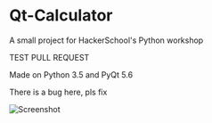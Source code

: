 # Qt-Calculator
A small project for HackerSchool's Python workshop

TEST PULL REQUEST

Made on Python 3.5 and PyQt 5.6

There is a bug here, pls fix



![Screenshot](Screenshot.PNG "A screenshot of the application")
